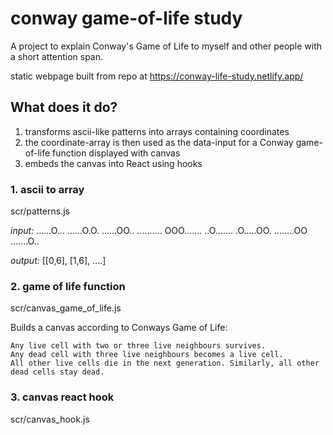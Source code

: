 # conway game-of-life study
A project to explain Conway's Game of Life to myself and other people with a short attention span.

static webpage built from repo at <https://conway-life-study.netlify.app/>

## What does it do?
1. transforms ascii-like patterns into arrays containing coordinates
2. the coordinate-array is then used as the data-input for a Conway game-of-life function displayed with canvas
3. embeds the canvas into React using hooks

### 1. ascii to array
scr/patterns.js


*input:* 
......O...
......O.O.
......OO..
..........
OOO.......
..O.......
.O.....OO.
........OO
.......O..

*output:* 
[[0,6], [1,6], ....]


### 2. game of life function
scr/canvas_game_of_life.js

Builds a canvas according to Conways Game of Life:

    Any live cell with two or three live neighbours survives.
    Any dead cell with three live neighbours becomes a live cell.
    All other live cells die in the next generation. Similarly, all other dead cells stay dead.


### 3. canvas react hook
scr/canvas_hook.js